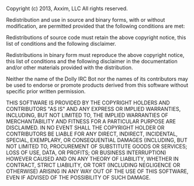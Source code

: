 Copyright (c) 2013, Axxim, LLC
All rights reserved.

Redistribution and use in source and binary forms, with or without modification,
are permitted provided that the following conditions are met:

  Redistributions of source code must retain the above copyright notice, this
  list of conditions and the following disclaimer.

  Redistributions in binary form must reproduce the above copyright notice, this
  list of conditions and the following disclaimer in the documentation and/or
  other materials provided with the distribution.

  Neither the name of the Dolly IRC Bot nor the names of its
  contributors may be used to endorse or promote products derived from
  this software without specific prior written permission.

THIS SOFTWARE IS PROVIDED BY THE COPYRIGHT HOLDERS AND CONTRIBUTORS "AS IS" AND
ANY EXPRESS OR IMPLIED WARRANTIES, INCLUDING, BUT NOT LIMITED TO, THE IMPLIED
WARRANTIES OF MERCHANTABILITY AND FITNESS FOR A PARTICULAR PURPOSE ARE
DISCLAIMED. IN NO EVENT SHALL THE COPYRIGHT HOLDER OR CONTRIBUTORS BE LIABLE FOR
ANY DIRECT, INDIRECT, INCIDENTAL, SPECIAL, EXEMPLARY, OR CONSEQUENTIAL DAMAGES
(INCLUDING, BUT NOT LIMITED TO, PROCUREMENT OF SUBSTITUTE GOODS OR SERVICES;
LOSS OF USE, DATA, OR PROFITS; OR BUSINESS INTERRUPTION) HOWEVER CAUSED AND ON
ANY THEORY OF LIABILITY, WHETHER IN CONTRACT, STRICT LIABILITY, OR TORT
(INCLUDING NEGLIGENCE OR OTHERWISE) ARISING IN ANY WAY OUT OF THE USE OF THIS
SOFTWARE, EVEN IF ADVISED OF THE POSSIBILITY OF SUCH DAMAGE.
